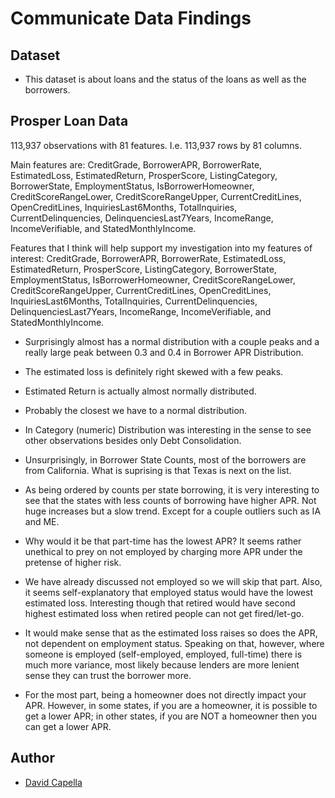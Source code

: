 # Communicate Data Findings

## Dataset
* This dataset is about loans and the status of the loans as well as the borrowers.

## Prosper Loan Data
113,937 observations with 81 features. I.e. 113,937 rows by 81 columns.

Main features are: CreditGrade, BorrowerAPR, BorrowerRate, EstimatedLoss, EstimatedReturn, ProsperScore, ListingCategory, BorrowerState, EmploymentStatus, IsBorrowerHomeowner, CreditScoreRangeLower, CreditScoreRangeUpper, CurrentCreditLines, OpenCreditLines, InquiriesLast6Months, TotalInquiries, CurrentDelinquencies, DelinquenciesLast7Years, IncomeRange, IncomeVerifiable, and StatedMonthlyIncome.


Features that I think will help support my investigation into my features of interest: CreditGrade, BorrowerAPR, BorrowerRate, EstimatedLoss, EstimatedReturn, ProsperScore, ListingCategory, BorrowerState, EmploymentStatus, IsBorrowerHomeowner, CreditScoreRangeLower, CreditScoreRangeUpper, CurrentCreditLines, OpenCreditLines, InquiriesLast6Months, TotalInquiries, CurrentDelinquencies, DelinquenciesLast7Years, IncomeRange, IncomeVerifiable, and StatedMonthlyIncome.

* Surprisingly almost has a normal distribution with a couple peaks and a really large peak between 0.3 and 0.4 in Borrower APR Distribution.

* The estimated loss is definitely right skewed with a few peaks.

* Estimated Return is actually almost normally distributed.

* Probably the closest we have to a normal distribution.

* In Category (numeric) Distribution was interesting in the sense to see other observations besides only Debt Consolidation.

* Unsurprisingly, in Borrower State Counts, most of the borrowers are from California. What is suprising is that Texas is next on the list.

* As being ordered by counts per state borrowing, it is very interesting to see that the states with less counts of borrowing have higher APR. Not huge increases but a slow trend. Except for a couple outliers such as IA and ME.

* Why would it be that part-time has the lowest APR? It seems rather unethical to prey on not employed by charging more APR under the pretense of higher risk.

* We have already discussed not employed so we will skip that part. Also, it seems self-explanatory that employed status would have the lowest estimated loss. Interesting though that retired would have second highest estimated loss when retired people can not get fired/let-go.

* It would make sense that as the estimated loss raises so does the APR, not dependent on employment status. Speaking on that, however, where someone is employed (self-employed, employed, full-time) there is much more variance, most likely because lenders are more lenient sense they can trust the borrower more.

* For the most part, being a homeowner does not directly impact your APR. However, in some states, if you are a homeowner, it is possible to get a lower APR; in other states, if you are NOT a homeowner then you can get a lower APR.

## Author
* [David Capella](http://davidcapella.com)

